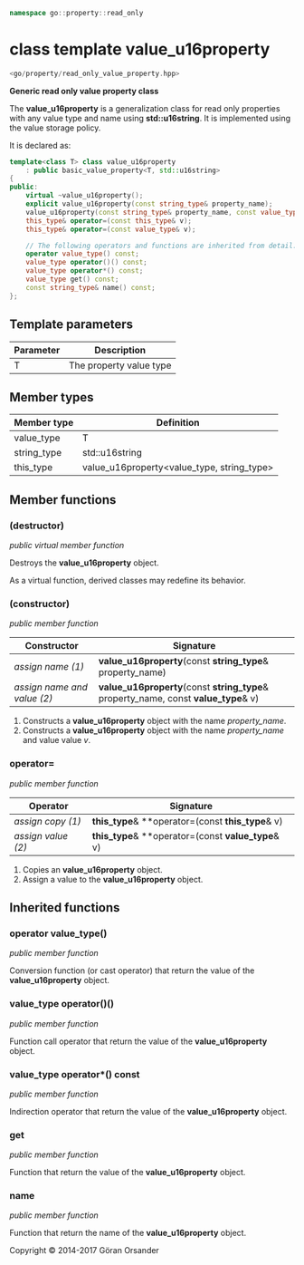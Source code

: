 ```c++
namespace go::property::read_only
```

# class template value_u16property

```c++
<go/property/read_only_value_property.hpp>
```

**Generic read only value property class**

The **value_u16property** is a generalization class for read only properties with any value type and name using **std::u16string**.
It is implemented using the value storage policy.

It is declared as:

```c++
template<class T> class value_u16property
    : public basic_value_property<T, std::u16string>
{
public:
    virtual ~value_u16property();
    explicit value_u16property(const string_type& property_name);
    value_u16property(const string_type& property_name, const value_type& v);
    this_type& operator=(const this_type& v);
    this_type& operator=(const value_type& v);

    // The following operators and functions are inherited from detail::property_base<T, policy::value<T>, std::u16string>
    operator value_type() const;
    value_type operator()() const;
    value_type operator*() const;
    value_type get() const;
    const string_type& name() const;
};
```

## Template parameters

Parameter | Description
-|-
T | The property value type

## Member types

Member type | Definition
-|-
value_type | T
string_type | std::u16string
this_type | value_u16property<value_type, string_type>

## Member functions

### (destructor)

*public virtual member function*

Destroys the **value_u16property** object.

As a virtual function, derived classes may redefine its behavior.

### (constructor)

*public member function*

Constructor | Signature
-|-
*assign name (1)* | **value_u16property**(const **string_type**& property_name)
*assign name and value (2)* | **value_u16property**(const **string_type**& property_name, const **value_type**& v)

1. Constructs a **value_u16property** object with the name *property_name*.
2. Constructs a **value_u16property** object with the name *property_name* and value value *v*.

### operator=

*public member function*

Operator | Signature
-|-
*assign copy (1)* | **this_type**& **operator=(const **this_type**& v)
*assign value (2)* | **this_type**& **operator=(const **value_type**& v)

1. Copies an **value_u16property** object.
2. Assign a value to the **value_u16property** object.

## Inherited functions

### operator value_type()

*public member function*

Conversion function (or cast operator) that return the value of the **value_u16property** object.

### value_type operator()()

*public member function*

Function call operator that return the value of the **value_u16property** object.

### value_type operator*() const

*public member function*

Indirection operator that return the value of the **value_u16property** object.

### get

*public member function*

Function that return the value of the **value_u16property** object.

### name

*public member function*

Function that return the name of the **value_u16property** object.

Copyright &copy; 2014-2017 Göran Orsander
